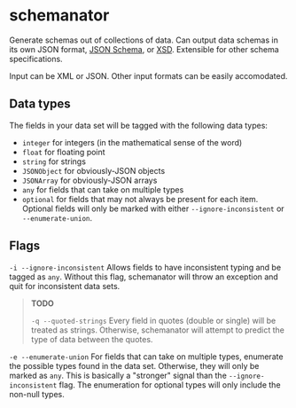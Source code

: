 # schemanator

Generate schemas out of collections of data. Can output data schemas in its own
JSON format, [JSON Schema](https://json-schema.org/), or
[XSD](https://www.w3.org/TR/xmlschema-0/). Extensible for other schema
specifications.

Input can be XML or JSON. Other input formats can be easily accomodated.

## Data types

The fields in your data set will be tagged with the following data types:

- `integer` for integers (in the mathematical sense of the word)
- `float` for floating point
- `string` for strings
- `JSONObject` for obviously-JSON objects
- `JSONArray` for obviously-JSON arrays
- `any` for fields that can take on multiple types
- `optional` for fields that may not always be present for each item. Optional
  fields will only be marked with either `--ignore-inconsistent` or
  `--enumerate-union`.

## Flags

`-i --ignore-inconsistent` Allows fields to have inconsistent typing and be
tagged as `any`. Without this flag, schemanator will throw an exception and quit
for inconsistent data sets.

> **TODO**
> 
> `-q --quoted-strings` Every field in quotes (double or single) will be treated
> as strings. Otherwise, schemanator will attempt to predict the type of data
> between the quotes.

`-e --enumerate-union` For fields that can take on multiple types, enumerate the
possible types found in the data set. Otherwise, they will only be marked as
`any`. This is basically a "stronger" signal than the `--ignore-inconsistent`
flag. The enumeration for optional types will only include the non-null types.
